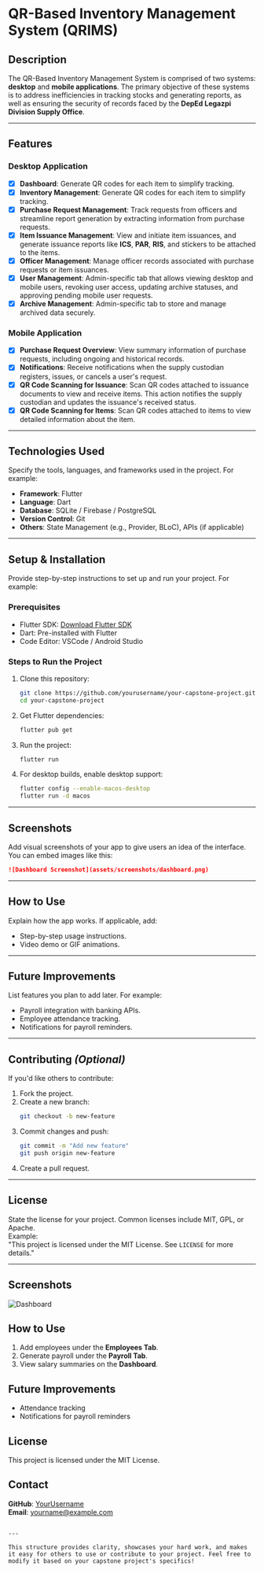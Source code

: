 # QR-Based Inventory Management System (QRIMS)

## **Description**

The QR-Based Inventory Management System is comprised of two systems: **desktop** and **mobile applications**. The primary objective of these systems is to address inefficiencies in tracking stocks and generating reports, as well as ensuring the security of records faced by the **DepEd Legazpi Division Supply Office**.

---

## **Features**

### **Desktop Application**

- [x] **Dashboard**: Generate QR codes for each item to simplify tracking.
- [x] **Inventory Management**: Generate QR codes for each item to simplify tracking.
- [x] **Purchase Request Management**: Track requests from officers and streamline report generation by extracting information from purchase requests. 
- [x] **Item Issuance Management**: View and initiate item issuances, and generate issuance reports like **ICS**, **PAR**, **RIS**, and stickers to be attached to the items.
- [x] **Officer Management**: Manage officer records associated with purchase requests or item issuances.
- [x] **User Management**: Admin-specific tab that allows viewing desktop and mobile users, revoking user access, updating archive statuses, and approving pending mobile user requests.
- [x] **Archive Management**: Admin-specific tab to store and manage archived data securely.

### **Mobile Application**

- [x] **Purchase Request Overview**: View summary information of purchase requests, including ongoing and historical records.
- [x] **Notifications**: Receive notifications when the supply custodian registers, issues, or cancels a user's request.
- [x] **QR Code Scanning for Issuance**: Scan QR codes attached to issuance documents to view and receive items. This action notifies the supply custodian and updates the issuance's received status.
- [x] **QR Code Scanning for Items**: Scan QR codes attached to items to view detailed information about the item.

---

## **Technologies Used**  
Specify the tools, languages, and frameworks used in the project. For example:  
- **Framework**: Flutter  
- **Language**: Dart  
- **Database**: SQLite / Firebase / PostgreSQL  
- **Version Control**: Git  
- **Others**: State Management (e.g., Provider, BLoC), APIs (if applicable)

---

## **Setup & Installation**  
Provide step-by-step instructions to set up and run your project. For example:

### **Prerequisites**  
- Flutter SDK: [Download Flutter SDK](https://flutter.dev/docs/get-started/install)  
- Dart: Pre-installed with Flutter  
- Code Editor: VSCode / Android Studio  

### **Steps to Run the Project**  
1. Clone this repository:  
   ```bash
   git clone https://github.com/yourusername/your-capstone-project.git
   cd your-capstone-project
   ```  
2. Get Flutter dependencies:  
   ```bash
   flutter pub get
   ```  
3. Run the project:  
   ```bash
   flutter run
   ```  
4. For desktop builds, enable desktop support:  
   ```bash
   flutter config --enable-macos-desktop
   flutter run -d macos
   ```

---

## **Screenshots**  
Add visual screenshots of your app to give users an idea of the interface. You can embed images like this:  
```markdown
![Dashboard Screenshot](assets/screenshots/dashboard.png)
```

---

## **How to Use**  
Explain how the app works. If applicable, add:  
- Step-by-step usage instructions.  
- Video demo or GIF animations.

---

## **Future Improvements**  
List features you plan to add later. For example:  
- Payroll integration with banking APIs.  
- Employee attendance tracking.  
- Notifications for payroll reminders.  

---

## **Contributing** *(Optional)*  
If you'd like others to contribute:  
1. Fork the project.  
2. Create a new branch:  
   ```bash
   git checkout -b new-feature
   ```  
3. Commit changes and push:  
   ```bash
   git commit -m "Add new feature"
   git push origin new-feature
   ```  
4. Create a pull request.

---

## **License**  
State the license for your project. Common licenses include MIT, GPL, or Apache.  
Example:  
"This project is licensed under the MIT License. See `LICENSE` for more details."

---

## Screenshots  
![Dashboard](assets/screenshots/dashboard.png)  

## How to Use  
1. Add employees under the **Employees Tab**.  
2. Generate payroll under the **Payroll Tab**.  
3. View salary summaries on the **Dashboard**.  

## Future Improvements  
- Attendance tracking  
- Notifications for payroll reminders  

## License  
This project is licensed under the MIT License.  

## Contact  
**GitHub**: [YourUsername](https://github.com/yourusername)  
**Email**: yourname@example.com  
```

---

This structure provides clarity, showcases your hard work, and makes it easy for others to use or contribute to your project. Feel free to modify it based on your capstone project's specifics!

